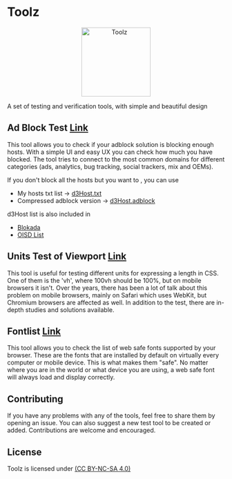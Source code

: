 # Toolz

<p align="center">
 <img src="src/assets/toolz/icon.svg" alt="Toolz"
	title="b2ntp" width="160" height="160" />
</p>
A set of testing and verification tools, with simple and beautiful design

## Ad Block Test [Link](https://ad-test.devjugal.com)

This tool allows you to check if your adblock solution is blocking enough hosts. With a simple UI and easy UX you can check how much you have blocked. The tool tries to connect to the most common domains for different categories (ads, analytics, bug tracking, social trackers, mix and OEMs).

If you don't block all the hosts but you want to , you can use

-   My hosts txt list -> [d3Host.txt](src/d3host.txt)
-   Compressed adblock version -> [d3Host.adblock](d3host.adblock)

d3Host list is also included in

-   [Blokada](https://blokada.org/)
-   [OISD List](https://oisd.nl/)

## Units Test of Viewport [Link](https://d3ward.github.io/toolz/units)

This tool is useful for testing different units for expressing a length in CSS.
One of them is the 'vh', where 100vh should be 100%, but on mobile browsers it isn't. Over the years, there has been a lot of talk about this problem on mobile browsers, mainly on Safari which uses WebKit, but Chromium browsers are affected as well. In addition to the test, there are in-depth studies and solutions available.

## Fontlist [Link](https://d3ward.github.io/toolz/fontlist)

This tool allows you to check the list of web safe fonts supported by your browser. These are the fonts that are installed by default on virtually every computer or mobile device. This is what makes them "safe". No matter where you are in the world or what device you are using, a web safe font will always load and display correctly.

## Contributing

If you have any problems with any of the tools, feel free to share them by opening an issue.
You can also suggest a new test tool to be created or added. Contributions are welcome and encouraged.

## License

Toolz is licensed under [(CC BY-NC-SA 4.0)](https://creativecommons.org/licenses/by-nc-sa/4.0/)
